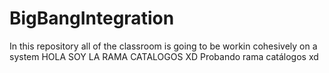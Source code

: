 # BigBangIntegration
In this repository all of the classroom is going to be workin cohesively on a system
HOLA SOY LA RAMA CATALOGOS XD
Probando rama catálogos xd